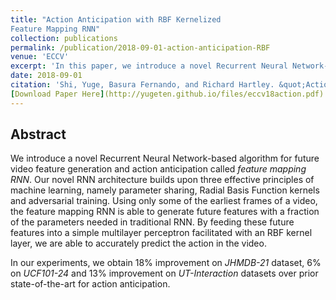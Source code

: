 ```yaml
---
title: "Action Anticipation with RBF Kernelized
Feature Mapping RNN"
collection: publications
permalink: /publication/2018-09-01-action-anticipation-RBF
venue: 'ECCV'
excerpt: 'In this paper, we introduce a novel Recurrent Neural Network-based algorithm for future video feature generation and action anticipation called feature mapping RNN.'
date: 2018-09-01
citation: 'Shi, Yuge, Basura Fernando, and Richard Hartley. &quot;Action Anticipation with RBF Kernelized Feature Mapping RNN.&quot; <i>Proceedings of the European Conference on Computer Vision (ECCV)</i>. 2018.'
[Download Paper Here](http://yugeten.github.io/files/eccv18action.pdf)
---
```


## Abstract
We introduce a novel Recurrent Neural Network-based algorithm for
future video feature generation and action anticipation called _*feature mapping RNN*_.
Our novel RNN architecture builds upon three effective principles of machine learning, namely parameter sharing, Radial Basis Function kernels and adversarial training. Using only some of the earliest frames of a video, the feature mapping RNN is able to generate future features with a fraction of the parameters needed in traditional RNN. By feeding these future features into a simple multilayer
perceptron facilitated with an RBF kernel layer, we are able to accurately predict the action in the video.

In our experiments, we obtain 18% improvement on _JHMDB-21_ dataset, 6% on _UCF101-24_ and 13% improvement on _UT-Interaction_ datasets over prior state-of-the-art for action anticipation.

